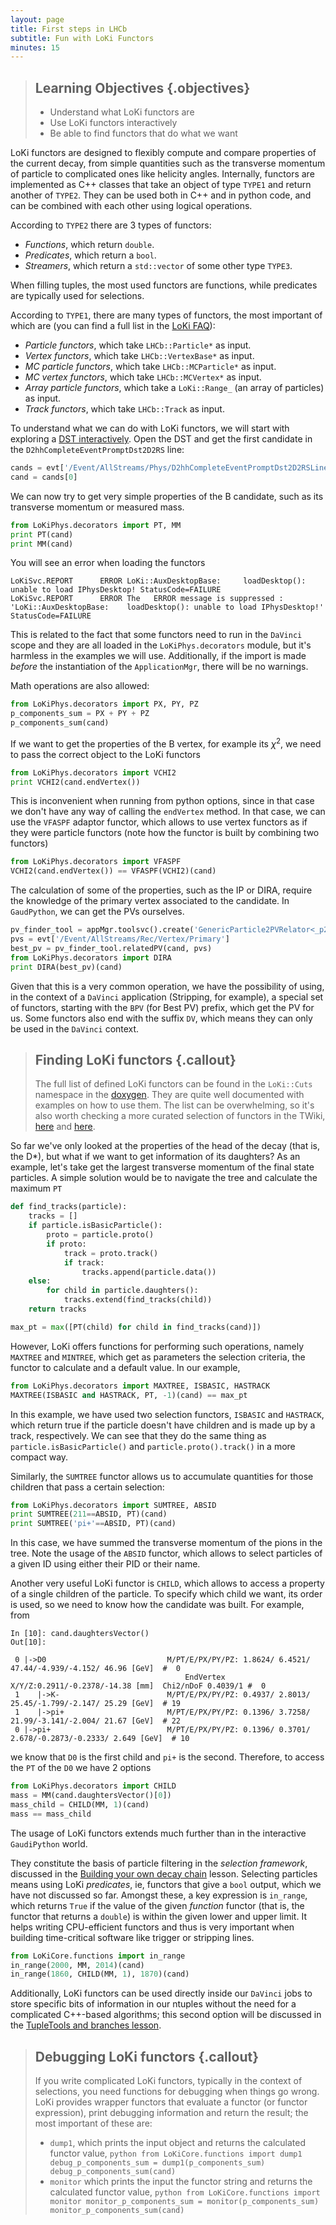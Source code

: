```yaml
---
layout: page
title: First steps in LHCb
subtitle: Fun with LoKi Functors
minutes: 15
---
```


> ## Learning Objectives {.objectives}
>
> * Understand what LoKi functors are
> * Use LoKi functors interactively
> * Be able to find functors that do what we want

LoKi functors are designed to flexibly compute and compare properties of the current decay, from simple quantities such as the transverse momentum of particle to complicated ones like helicity angles.
Internally, functors are implemented as C++ classes that take an object of type `TYPE1` and return another of `TYPE2`.
They can be used both in C++ and in python code, and can be combined with each other using logical operations.

According to `TYPE2` there are 3 types of functors:
 
 - *Functions*, which return `double`.
 - *Predicates*, which return a `bool`.
 - *Streamers*, which return a `std::vector` of some other type `TYPE3`.

When filling tuples, the most used functors are functions, while predicates are typically used for selections.

According to `TYPE1`, there are many types of functors, the most important of which are (you can find a full list in the [LoKi FAQ](https://twiki.cern.ch/twiki/bin/view/LHCb/FAQ/LoKiFAQ#How_to_code_own_LoKi_functor)):

 - *Particle functors*, which take `LHCb::Particle*` as input. 
 - *Vertex functors*, which take `LHCb::VertexBase*` as input.
 - *MC particle functors*, which take `LHCb::MCParticle*` as input. 
 - *MC vertex functors*, which take `LHCb::MCVertex*` as input.
 - *Array particle functors*, which take a `LoKi::Range_` (an array of particles) as input.
 - *Track functors*, which take `LHCb::Track` as input.

To understand what we can do with LoKi functors, we will start with exploring a [DST interactively](05-interactive-dst.html).
Open the DST and get the first candidate in the `D2hhCompleteEventPromptDst2D2RS` line:

```python
cands = evt['/Event/AllStreams/Phys/D2hhCompleteEventPromptDst2D2RSLine/Particles']
cand = cands[0]
```

We can now try to get very simple properties of the B candidate, such as its transverse momentum or measured mass.

```python
from LoKiPhys.decorators import PT, MM
print PT(cand)
print MM(cand)
```

You will see an error when loading the functors
```
LoKiSvc.REPORT      ERROR LoKi::AuxDesktopBase: 	loadDesktop(): unable to load IPhysDesktop! StatusCode=FAILURE
LoKiSvc.REPORT      ERROR The   ERROR message is suppressed : 'LoKi::AuxDesktopBase: 	loadDesktop(): unable to load IPhysDesktop!' StatusCode=FAILURE
```
This is related to the fact that some functors need to run in the `DaVinci` scope and they are all loaded in the `LoKiPhys.decorators` module, but it's harmless in the examples we will use.
Additionally, if the import is made *before* the instantiation of the `ApplicationMgr`, there will be no warnings.

Math operations are also allowed:
```python
from LoKiPhys.decorators import PX, PY, PZ
p_components_sum = PX + PY + PZ
p_components_sum(cand)
```

If we want to get the properties of the B vertex, for example its $\chi^2$, we need to pass the correct object to the LoKi functors

```python
from LoKiPhys.decorators import VCHI2
print VCHI2(cand.endVertex())
```

This is inconvenient when running from python options, since in that case we don't have any way of calling the `endVertex` method. 
In that case, we can use the `VFASPF` adaptor functor, which allows to use vertex functors as if they were particle functors (note how the functor is built by combining two functors)

```python
from LoKiPhys.decorators import VFASPF
VCHI2(cand.endVertex()) == VFASPF(VCHI2)(cand)
```

The calculation of some of the properties, such as the IP or DIRA, require the knowledge of the primary vertex associated to the candidate.
In `GaudPython`, we can get the PVs ourselves.

```python
pv_finder_tool = appMgr.toolsvc().create('GenericParticle2PVRelator<_p2PVWithIPChi2, OfflineDistanceCalculatorName>/P2PVWithIPChi2', interface='IRelatedPVFinder')
pvs = evt['/Event/AllStreams/Rec/Vertex/Primary']
best_pv = pv_finder_tool.relatedPV(cand, pvs)
from LoKiPhys.decorators import DIRA
print DIRA(best_pv)(cand)
```

Given that this is a very common operation, we have the possibility of using, in the context of a `DaVinci` application (Stripping, for example), a special set of functors, starting with the `BPV` (for Best PV) prefix, which get the PV for us.
Some functors also end with the suffix `DV`, which means they can only be used in the `DaVinci` context.

> ## Finding LoKi functors {.callout}
> The full list of defined LoKi functors can be found in the `LoKi::Cuts` namespace in the [doxygen](http://lhcb-release-area.web.cern.ch/LHCb-release-area/DOC/davinci/releases/latest/doxygen/d7/dae/namespace_lo_ki_1_1_cuts.html).
> They are quite well documented with examples on how to use them.
> The list can be overwhelming, so it's also worth checking a more curated selection of functors in the TWiki, [here](https://twiki.cern.ch/twiki/bin/view/LHCb/LoKiHybridFilters) and [here](https://twiki.cern.ch/twiki/bin/view/LHCb/LoKiParticleFunctions).

So far we've only looked at the properties of the head of the decay (that is, the D\*), but what if we want to get information of its daughters? As an example, let's take get the largest transverse momentum of the final state particles.
A simple solution would be to navigate the tree and calculate the maximum `PT`

```python
def find_tracks(particle):
    tracks = []
    if particle.isBasicParticle():
        proto = particle.proto()
        if proto:
            track = proto.track()
            if track:
                tracks.append(particle.data())
    else:
        for child in particle.daughters():
            tracks.extend(find_tracks(child))
    return tracks

max_pt = max([PT(child) for child in find_tracks(cand)])
```

However, LoKi offers functions for performing such operations, namely `MAXTREE` and `MINTREE`, which get as parameters the selection criteria, the functor to calculate and a default value.
In our example,

```python
from LoKiPhys.decorators import MAXTREE, ISBASIC, HASTRACK
MAXTREE(ISBASIC and HASTRACK, PT, -1)(cand) == max_pt
```

In this example, we have used two selection functors, `ISBASIC` and `HASTRACK`, which return true if the particle doesn't have children and is made up by a track, respectively.
We can see that they do the same thing as `particle.isBasicParticle()` and `particle.proto().track()` in a more compact way.

Similarly, the `SUMTREE` functor allows us to accumulate quantities for those children that pass a certain selection:
```python
from LoKiPhys.decorators import SUMTREE, ABSID
print SUMTREE(211==ABSID, PT)(cand)
print SUMTREE('pi+'==ABSID, PT)(cand)
```
In this case, we have summed the transverse momentum of the pions in the tree.
Note the usage of the `ABSID` functor, which allows to select particles of a given ID using either their PID or their name.

Another very useful LoKi functor is `CHILD`, which allows to access a property of a single children of the particle.
To specify which child we want, its order is used, so we need to know how the candidate was built.
For example, from
```output
In [10]: cand.daughtersVector()
Out[10]:

 0 |->D0                           M/PT/E/PX/PY/PZ: 1.8624/ 6.4521/ 47.44/-4.939/-4.152/ 46.96 [GeV]  #  0
                                       EndVertex  X/Y/Z:0.2911/-0.2378/-14.38 [mm]  Chi2/nDoF 0.4039/1 #  0
 1    |->K-                        M/PT/E/PX/PY/PZ: 0.4937/ 2.8013/ 25.45/-1.799/-2.147/ 25.29 [GeV]  # 19
 1    |->pi+                       M/PT/E/PX/PY/PZ: 0.1396/ 3.7258/ 21.99/-3.141/-2.004/ 21.67 [GeV]  # 22
 0 |->pi+                          M/PT/E/PX/PY/PZ: 0.1396/ 0.3701/ 2.678/-0.2873/-0.2333/ 2.649 [GeV]  # 10
```
we know that `D0` is the first child and `pi+` is the second.
Therefore, to access the `PT` of the `D0` we have 2 options
```python
from LoKiPhys.decorators import CHILD
mass = MM(cand.daughtersVector()[0])
mass_child = CHILD(MM, 1)(cand)
mass == mass_child
```

The usage of LoKi functors extends much further than in the interactive `GaudiPython` world.

They constitute the basis of particle filtering in the *selection framework*, discussed in the [Building your own decay chain](06-building-decays.html) lesson.
Selecting particles means using LoKi *predicates*, ie, functors that give a `bool` output, which we have not discussed so far.
Amongst these, a key expression is `in_range`, which returns `True` if the value of the given *function* functor (that is, the functor that returns a `double`) is within the given lower and upper limit.
It helps writing CPU-efficient functors and thus is very important when building time-critical software like trigger or stripping lines.

```python
from LoKiCore.functions import in_range
in_range(2000, MM, 2014)(cand)
in_range(1860, CHILD(MM, 1), 1870)(cand)
```

Additionally, LoKi functors can be used directly inside our `DaVinci` jobs to store specific bits of information in our ntuples without the need for a complicated C++-based algorithms;
this second option will be discussed in the [TupleTools and branches lesson](12-add-tupletools.html).

> ## Debugging LoKi functors {.callout}
> If you write complicated LoKi functors, typically in the context of selections, you need functions for debugging when things go wrong.
> LoKi provides wrapper functors that evaluate a functor (or functor expression), print debugging information and return the result;
> the most important of these are:
>
>  - `dump1`, which prints the input object and returns the calculated functor value,
    ```python
    from LoKiCore.functions import dump1
    debug_p_components_sum = dump1(p_components_sum)
    debug_p_components_sum(cand)
    ```
>  - `monitor` which prints the input the functor string and returns the calculated functor value,
    ```python
    from LoKiCore.functions import monitor
    monitor_p_components_sum = monitor(p_components_sum)
    monitor_p_components_sum(cand)
    ```


